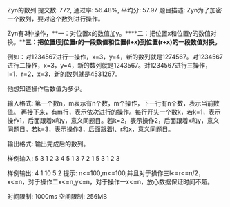 Zyn的数列
提交数: 772, 通过率: 56.48%, 平均分: 57.97
题目描述:
Zyn为了加密一个数列，要对这个数列进行操作。

Zyn有3种操作，**一：对位置x的数值加y。****二：把位置x和位置y的数值对换。****三：把位置l到位置r的一段数值和位置(l+x)到位置(r+x)的一段数值对换。**

例如：对1234567进行一操作，x=3，y=4，新的数列就是1274567。对1234567进行二操作，x=3，y=4，新的数列就是1243567。对1234567进行三操作，l=1，r=2，x=3，新的数列就是4531267。

他想知道操作后数值为多少。

输入格式:
第一个数n，m表示有n个数，m个操作，下一行有n个数，表示当前数值。
再接下来，有m行，表示依次进行的操作。每行开头一个数k，若k=1，表示操作1，后面跟着x和y，意义同题目。若k=2，表示操作2，后面跟着x和y，意义同题目。若k=3，表示操作3，后面跟着l、r和x，意义同题目。


输出格式:
输出完成后的数列。

样例输入:
5 3
1 2 3 4 5
1 3 7
2 1 5
3 1 2 3

样例输出:
4 1 10 5 2
提示:
n<=100,m<=100,并且对于操作三l<=r<=n/2，x<=n，对于操作二x<=n,y<=n，对于操作一x<=n，放心数据保证时间不超。

时间限制: 1000ms
空间限制: 256MB